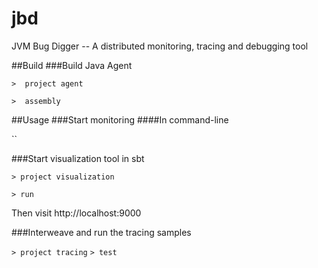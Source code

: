 jbd
===

JVM Bug Digger -- A distributed monitoring, tracing and debugging tool

##Build
###Build Java Agent

`>  project agent`

`>  assembly`

##Usage
###Start monitoring
####In command-line

``

###Start visualization tool in sbt

`> project visualization`

`> run`

Then visit http://localhost:9000 


###Interweave and run the tracing samples

`> project tracing`
`> test`